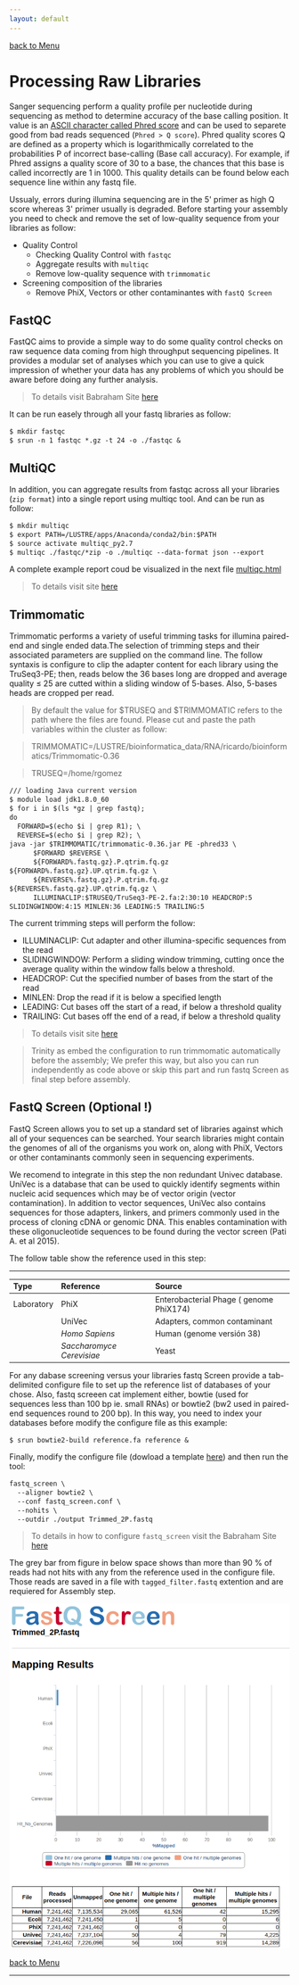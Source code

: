 ```yaml
---
layout: default
---
```



[back to Menu](../)

# [](#header-1) Processing Raw Libraries

Sanger sequencing perform a quality profile per nucleotide during sequencing as method to determine accuracy of the base calling position. It value is an [ASCII character called Phred score](https://en.wikipedia.org/wiki/Phred_quality_score) and can be used to separete good from bad reads sequenced (`Phred > Q score`). Phred quality scores Q 
are defined as a property which is logarithmically correlated to the probabilities P of incorrect base-calling (Base call accuracy). For example, if Phred assigns a quality score of 30 to a base, the chances that this base is called incorrectly are 1 in 1000. This quality details can be found below each sequence line within any fastq file.

Ussualy, errors during illumina sequencing are in the 5' primer as high Q score whereas 3' primer usually is degraded. Before starting your assembly you need to check and remove the set of low-quality sequence from your libraries as follow: 

- Quality Control
  - Checking Quality Control with `fastqc`
  - Aggregate results with `multiqc`
  - Remove low-quality sequence with `trimmomatic`
- Screening composition of the libraries 
  - Remove PhiX, Vectors or other contaminantes with `fastQ Screen`

## [](#header-2) FastQC

FastQC aims to provide a simple way to do some quality control checks on raw sequence data coming from high throughput sequencing pipelines. It provides a modular set of analyses which you can use to give a quick impression of whether your data has any problems of which you should be aware before doing any further analysis. 

> To details visit Babraham Site [here](https://www.bioinformatics.babraham.ac.uk/projects/fastqc/)

It can be run easely through all your fastq libraries as follow:

```shell
$ mkdir fastqc
$ srun -n 1 fastqc *.gz -t 24 -o ./fastqc &
```

## [](#header-2) MultiQC

In addition, you can aggregate results from fastqc across all your libraries (`zip format`) into a single report using multiqc tool. And can be run as follow:

```shell
$ mkdir multiqc
$ export PATH=/LUSTRE/apps/Anaconda/conda2/bin:$PATH
$ source activate multiqc_py2.7
$ multiqc ./fastqc/*zip -o ./multiqc --data-format json --export
```

A complete example report coud be visualized in the next file [multiqc.html](../examples/raw_processing/multiqc_report.html)

> To details visit site [here](https://github.com/ewels/MultiQC)


## [](#header-2) Trimmomatic

Trimmomatic performs a variety of useful trimming tasks for illumina paired-end and single ended data.The selection of trimming steps and their associated parameters are supplied on the command line. The follow syntaxis is configure to clip the adapter content for each library using the TruSeq3-PE; then, reads below the 36 bases long are dropped and average quality ≤ 25 are cutted within a sliding window of 5-bases. Also, 5-bases heads are cropped per read. 

> By default the value for $TRUSEQ and $TRIMMOMATIC refers to the path where the files are found. Please cut and paste the path variables within the cluster as follow:

>TRIMMOMATIC=/LUSTRE/bioinformatica_data/RNA/ricardo/bioinformatics/Trimmomatic-0.36

> TRUSEQ=/home/rgomez


```shell
/// loading Java current version
$ module load jdk1.8.0_60
$ for i in $(ls *gz | grep fastq); 
do 
  FORWARD=$(echo $i | grep R1); \
  REVERSE=$(echo $i | grep R2); \
java -jar $TRIMMOMATIC/trimmomatic-0.36.jar PE -phred33 \
      $FORWARD $REVERSE \
      ${FORWARD%.fastq.gz}.P.qtrim.fq.gz ${FORWARD%.fastq.gz}.UP.qtrim.fq.gz \
      ${REVERSE%.fastq.gz}.P.qtrim.fq.gz ${REVERSE%.fastq.gz}.UP.qtrim.fq.gz \
      ILLUMINACLIP:$TRUSEQ/TruSeq3-PE-2.fa:2:30:10 HEADCROP:5 SLIDINGWINDOW:4:15 MINLEN:36 LEADING:5 TRAILING:5
```

The current trimming steps will perform the follow:

* ILLUMINACLIP: Cut adapter and other illumina-specific sequences from the read
* SLIDINGWINDOW: Perform a sliding window trimming, cutting once the average quality within the window falls below a threshold.
* HEADCROP: Cut the specified number of bases from the start of the read
* MINLEN: Drop the read if it is below a specified length
* LEADING: Cut bases off the start of a read, if below a threshold quality
* TRAILING: Cut bases off the end of a read, if below a threshold quality

> To details visit site [here](http://www.usadellab.org/cms/?page=trimmomatic)

> Trinity as embed the configuration to run trimmomatic automatically before the assembly; We prefer this way, but also you can run independently as code above or skip this part and run fastq Screen as final step before assembly.

## [](#header-2) FastQ Screen (Optional !)

FastQ Screen allows you to set up a standard set of libraries against which all of your sequences can be searched. Your search libraries might contain the genomes of all of the organisms you work on, along with PhiX, Vectors or other contaminants commonly seen in sequencing experiments.

We recomend to integrate in this step the non redundant Univec database. UniVec is a database that can be used to quickly identify segments within nucleic acid sequences which may be of vector origin (vector contamination). In addition to vector sequences, UniVec also contains sequences for those adapters, linkers, and primers commonly used in the process of cloning cDNA or genomic DNA. This enables contamination with these oligonucleotide sequences to be found during the vector screen (Pati A. et al 2015).

The follow table show the reference used in this step:

* * * 

| Type        | Reference          | Source |
|:-------------|:------------------|:------|
| Laboratory   | PhiX | Enterobacterial Phage ( genome PhiX174) |
|   | UniVec   | Adapters, common contaminant  |
|              | _Homo Sapiens_       | Human (genome versión 38)   |
|              | _Saccharomyce Cerevisiae_ | Yeast  |



For any dabase screening versus your libraries fastq Screen provide a tab-delimited configure file to set up the reference list of databases of your chose. Also, fastq screeen cat implement either, bowtie (used for sequences less than 100 bp ie. small RNAs) or bowtie2 (bw2 used in paired-end sequences round to 200 bp). In this way, you need to index your databases before modify the configure file as this example:  
 
```shell 
$ srun bowtie2-build reference.fa reference &
```
Finally, modify the configure file (dowload a template [here](../examples/fastq_screen/fastq_screen.conf)) and then run the tool:

```shell
fastq_screen \
  --aligner bowtie2 \
  --conf fastq_screen.conf \
  --nohits \
  --outdir ./output Trimmed_2P.fastq
```
> To details in how to configure `fastq_screen` visit the Babraham Site [here](https://www.bioinformatics.babraham.ac.uk/projects/fastq_screen/fastq_screen_documentation.html)

The grey bar from figure in below space shows than more than 90 % of reads had not hits with any from the reference used in the configure file. Those reads are saved in a file with `tagged_filter.fastq` extention and are requiered for Assembly step.

![](../examples/fastq_screen/example_screen_Seqs.png)

[back to Menu](../)

* * *
